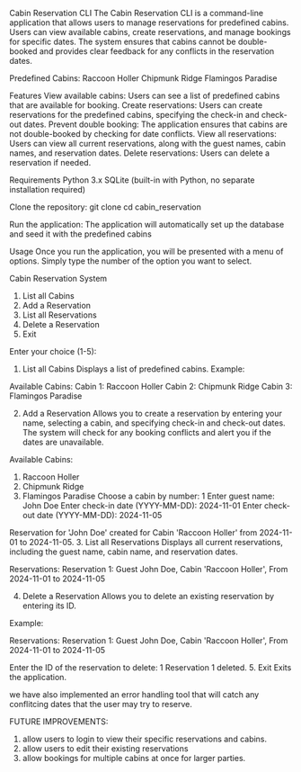 Cabin Reservation CLI
The Cabin Reservation CLI is a command-line application that allows users to manage reservations for predefined cabins. Users can view available cabins, create reservations, and manage bookings for specific dates. The system ensures that cabins cannot be double-booked and provides clear feedback for any conflicts in the reservation dates.

Predefined Cabins:
Raccoon Holler
Chipmunk Ridge
Flamingos Paradise


Features
View available cabins: Users can see a list of predefined cabins that are available for booking.
Create reservations: Users can create reservations for the predefined cabins, specifying the check-in and check-out dates.
Prevent double booking: The application ensures that cabins are not double-booked by checking for date conflicts.
View all reservations: Users can view all current reservations, along with the guest names, cabin names, and reservation dates.
Delete reservations: Users can delete a reservation if needed.

Requirements
Python 3.x
SQLite (built-in with Python, no separate installation required) 


Clone the repository:
git clone <repository-url>
cd cabin_reservation

Run the application: 
The application will automatically set up the database and seed it with the predefined cabins

Usage
Once you run the application, you will be presented with a menu of options. Simply type the number of the option you want to select.


Cabin Reservation System
1. List all Cabins
2. Add a Reservation
3. List all Reservations
4. Delete a Reservation
5. Exit

Enter your choice (1-5):

1. List all Cabins
Displays a list of predefined cabins. Example:


Available Cabins:
Cabin 1: Raccoon Holler
Cabin 2: Chipmunk Ridge
Cabin 3: Flamingos Paradise

2. Add a Reservation
Allows you to create a reservation by entering your name, selecting a cabin, and specifying check-in and check-out dates. The system will check for any booking conflicts and alert you if the dates are unavailable.

Available Cabins:
1. Raccoon Holler
2. Chipmunk Ridge
3. Flamingos Paradise
Choose a cabin by number: 1
Enter guest name: John Doe
Enter check-in date (YYYY-MM-DD): 2024-11-01
Enter check-out date (YYYY-MM-DD): 2024-11-05

Reservation for 'John Doe' created for Cabin 'Raccoon Holler' from 2024-11-01 to 2024-11-05.
3. List all Reservations
Displays all current reservations, including the guest name, cabin name, and reservation dates.

Reservations:
Reservation 1: Guest John Doe, Cabin 'Raccoon Holler', From 2024-11-01 to 2024-11-05

4. Delete a Reservation
Allows you to delete an existing reservation by entering its ID.

Example:


Reservations:
Reservation 1: Guest John Doe, Cabin 'Raccoon Holler', From 2024-11-01 to 2024-11-05

Enter the ID of the reservation to delete: 1
Reservation 1 deleted.
5. Exit
Exits the application.

we have also implemented an error handling tool that will catch any conflitcing dates that the user may try to reserve.

FUTURE IMPROVEMENTS:
1. allow users to login to view their specific reservations and cabins.
2. allow users to edit their existing reservations
3. allow bookings for multiple cabins at once for larger parties. 
